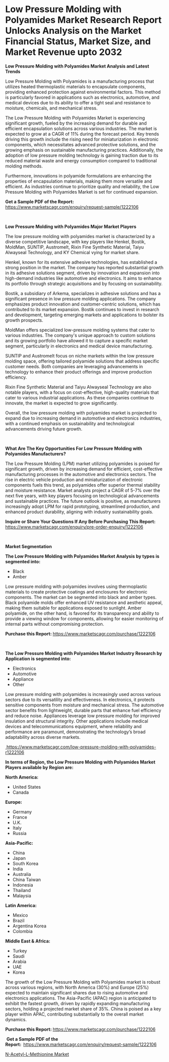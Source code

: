 <p><h1>Low Pressure Molding with Polyamides Market Research Report Unlocks Analysis on the Market Financial Status, Market Size, and Market Revenue upto 2032</h1></p><p><strong>Low Pressure Molding with Polyamides Market Analysis and Latest Trends</strong></p>
<p><p>Low Pressure Molding with Polyamides is a manufacturing process that utilizes heated thermoplastic materials to encapsulate components, providing enhanced protection against environmental factors. This method is particularly favored in applications such as electronics, automotive, and medical devices due to its ability to offer a tight seal and resistance to moisture, chemicals, and mechanical stress.</p><p>The Low Pressure Molding with Polyamides Market is experiencing significant growth, fueled by the increasing demand for durable and efficient encapsulation solutions across various industries. The market is expected to grow at a CAGR of 11% during the forecast period. Key trends driving this growth include the rising need for miniaturization in electronic components, which necessitates advanced protective solutions, and the growing emphasis on sustainable manufacturing practices. Additionally, the adoption of low pressure molding technology is gaining traction due to its reduced material waste and energy consumption compared to traditional molding methods.</p><p>Furthermore, innovations in polyamide formulations are enhancing the properties of encapsulation materials, making them more versatile and efficient. As industries continue to prioritize quality and reliability, the Low Pressure Molding with Polyamides Market is set for continued expansion.</p></p>
<p><strong>Get a Sample PDF of the Report:&nbsp;</strong> <a href="https://www.marketscagr.com/enquiry/request-sample/1222106?utm_campaign=2004&utm_medium=2&utm_source=Github&utm_content=ia&utm_term=03042025&utm_id=low-pressure-molding-with-polyamides">https://www.marketscagr.com/enquiry/request-sample/1222106</a></p>
<p>&nbsp;</p>
<p><strong>Low Pressure Molding with Polyamides Major Market Players</strong></p>
<p><p>The low pressure molding with polyamides market is characterized by a diverse competitive landscape, with key players like Henkel, Bostik, MoldMan, SUNTIP, Austromelt, Rixin Fine Synthetic Material, Taiyu Alwayseal Technology, and KY Chemical vying for market share.</p><p>Henkel, known for its extensive adhesive technologies, has established a strong position in the market. The company has reported substantial growth in its adhesive solutions segment, driven by innovation and expansion into high-demand industries like automotive and electronics. It aims to enhance its portfolio through strategic acquisitions and by focusing on sustainability.</p><p>Bostik, a subsidiary of Arkema, specializes in adhesive solutions and has a significant presence in low pressure molding applications. The company emphasizes product innovation and customer-centric solutions, which has contributed to its market expansion. Bostik continues to invest in research and development, targeting emerging markets and applications to bolster its growth prospects.</p><p>MoldMan offers specialized low-pressure molding systems that cater to various industries. The company's unique approach to custom solutions and its growing portfolio have allowed it to capture a specific market segment, particularly in electronics and medical device manufacturing.</p><p>SUNTIP and Austromelt focus on niche markets within the low pressure molding space, offering tailored polyamide solutions that address specific customer needs. Both companies are leveraging advancements in technology to enhance their product offerings and improve production efficiency.</p><p>Rixin Fine Synthetic Material and Taiyu Alwayseal Technology are also notable players, with a focus on cost-effective, high-quality materials that cater to various industrial applications. As these companies continue to innovate, the market is expected to grow significantly.</p><p>Overall, the low pressure molding with polyamides market is projected to expand due to increasing demand in automotive and electronics industries, with a continued emphasis on sustainability and technological advancements driving future growth.</p></p>
<p>&nbsp;</p>
<p><strong>What Are The Key Opportunities For Low Pressure Molding with Polyamides Manufacturers?</strong></p>
<p><p>The Low Pressure Molding (LPM) market utilizing polyamides is poised for significant growth, driven by increasing demand for efficient, cost-effective manufacturing processes in the automotive and electronics sectors. The rise in electric vehicle production and miniaturization of electronic components fuels this trend, as polyamides offer superior thermal stability and moisture resistance. Market analysts project a CAGR of 5-7% over the next five years, with key players focusing on technological advancements and sustainable practices. The future outlook is positive, as manufacturers increasingly adopt LPM for rapid prototyping, streamlined production, and enhanced product durability, aligning with industry sustainability goals.</p></p>
<p><strong>Inquire or Share Your Questions If Any Before Purchasing This Report:</strong> <a href="https://www.marketscagr.com/enquiry/pre-order-enquiry/1222106?utm_campaign=2004&utm_medium=2&utm_source=Github&utm_content=ia&utm_term=03042025&utm_id=low-pressure-molding-with-polyamides">https://www.marketscagr.com/enquiry/pre-order-enquiry/1222106</a></p>
<p>&nbsp;</p>
<p><strong>Market Segmentation</strong></p>
<p><strong>The Low Pressure Molding with Polyamides Market Analysis by types is segmented into:</strong></p>
<p><ul><li>Black</li><li>Amber</li></ul></p>
<p><p>Low pressure molding with polyamides involves using thermoplastic materials to create protective coatings and enclosures for electronic components. The market can be segmented into black and amber types. Black polyamide molds offer enhanced UV resistance and aesthetic appeal, making them suitable for applications exposed to sunlight. Amber polyamide, on the other hand, is favored for its transparency and ability to provide a viewing window for components, allowing for easier monitoring of internal parts without compromising protection.</p></p>
<p><strong>Purchase this Report:&nbsp;</strong><a href="https://www.marketscagr.com/purchase/1222106?utm_campaign=2004&utm_medium=2&utm_source=Github&utm_content=ia&utm_term=03042025&utm_id=low-pressure-molding-with-polyamides">https://www.marketscagr.com/purchase/1222106</a></p>
<p>&nbsp;</p>
<p><strong>The Low Pressure Molding with Polyamides Market Industry Research by Application is segmented into:</strong></p>
<p><ul><li>Electronics</li><li>Automotive</li><li>Appliance</li><li>Other</li></ul></p>
<p><p>Low pressure molding with polyamides is increasingly used across various sectors due to its versatility and effectiveness. In electronics, it protects sensitive components from moisture and mechanical stress. The automotive sector benefits from lightweight, durable parts that enhance fuel efficiency and reduce noise. Appliances leverage low pressure molding for improved insulation and structural integrity. Other applications include medical devices and telecommunications equipment, where reliability and performance are paramount, demonstrating the technology’s broad adaptability across diverse markets.</p></p>
<p><a href="https://www.marketscagr.com/low-pressure-molding-with-polyamides-r1222106?utm_campaign=2004&utm_medium=2&utm_source=Github&utm_content=ia&utm_term=03042025&utm_id=low-pressure-molding-with-polyamides">&nbsp;https://www.marketscagr.com/low-pressure-molding-with-polyamides-r1222106</a></p>
<p><strong>In terms of Region, the Low Pressure Molding with Polyamides Market Players available by Region are:</strong></p>
<p>
    <p> <strong> North America: </strong>
        <ul>
            <li>United States</li>
            <li>Canada</li>
        </ul>
        </p> 
    <p> <strong> Europe: </strong>
        <ul>
            <li>Germany</li>
            <li>France</li>
            <li>U.K.</li>
            <li>Italy</li>
            <li>Russia</li>
        </ul>
        </p> 
    <p> <strong> Asia-Pacific: </strong>
        <ul>
            <li>China</li>
            <li>Japan</li>
            <li>South Korea</li>
            <li>India</li>
            <li>Australia</li>
            <li>China Taiwan</li>
            <li>Indonesia</li>
            <li>Thailand</li>
            <li>Malaysia</li>
        </ul>
        </p> 
    <p> <strong> Latin America: </strong>
        <ul>
            <li>Mexico</li>
            <li>Brazil</li>
            <li>Argentina Korea</li>
            <li>Colombia</li>
        </ul>
        </p> 
    <p> <strong> Middle East & Africa: </strong>
        <ul>
            <li>Turkey</li>
            <li>Saudi</li>
            <li>Arabia</li>
            <li>UAE</li>
            <li>Korea</li>
        </ul>
    </p>
    </p>
<p><p>The growth of the Low Pressure Molding with Polyamides market is robust across various regions, with North America (30%) and Europe (25%) expected to maintain significant shares due to rising automotive and electronics applications. The Asia-Pacific (APAC) region is anticipated to exhibit the fastest growth, driven by rapidly expanding manufacturing sectors, holding a projected market share of 35%. China is poised as a key player within APAC, contributing substantially to the overall market dynamics.</p></p>
<p><strong>Purchase this Report: </strong><a href="https://www.marketscagr.com/purchase/1222106?utm_campaign=2004&utm_medium=2&utm_source=Github&utm_content=ia&utm_term=03042025&utm_id=low-pressure-molding-with-polyamides">https://www.marketscagr.com/purchase/1222106</a></p>
<p>&nbsp;<strong>Get a Sample PDF of the Report:&nbsp;&nbsp;</strong><a href="https://www.marketscagr.com/enquiry/request-sample/1222106?utm_campaign=2004&utm_medium=2&utm_source=Github&utm_content=ia&utm_term=03042025&utm_id=low-pressure-molding-with-polyamides">https://www.marketscagr.com/enquiry/request-sample/1222106</a></p>
<p><strong></strong></p>
<p><p><a href="https://github.com/globismark/Market-Research-Report-List-6/blob/main/n-acetyl-l-methionine-market.md?utm_campaign=2004&utm_medium=2&utm_source=Github&utm_content=ia&utm_term=03042025&utm_id=low-pressure-molding-with-polyamides">N-Acetyl-L-Methionine Market</a></p></p>